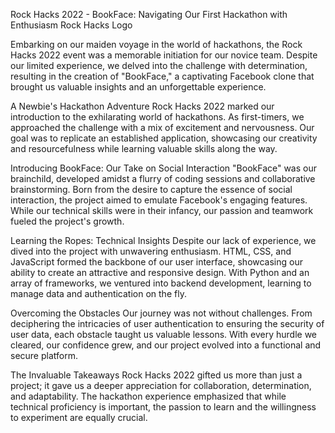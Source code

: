 Rock Hacks 2022 - BookFace: Navigating Our First Hackathon with Enthusiasm
Rock Hacks Logo

Embarking on our maiden voyage in the world of hackathons, the Rock Hacks 2022 event was a memorable initiation for our novice team. Despite our limited experience, we delved into the challenge with determination, resulting in the creation of "BookFace," a captivating Facebook clone that brought us valuable insights and an unforgettable experience.

A Newbie's Hackathon Adventure
Rock Hacks 2022 marked our introduction to the exhilarating world of hackathons. As first-timers, we approached the challenge with a mix of excitement and nervousness. Our goal was to replicate an established application, showcasing our creativity and resourcefulness while learning valuable skills along the way.

Introducing BookFace: Our Take on Social Interaction
"BookFace" was our brainchild, developed amidst a flurry of coding sessions and collaborative brainstorming. Born from the desire to capture the essence of social interaction, the project aimed to emulate Facebook's engaging features. While our technical skills were in their infancy, our passion and teamwork fueled the project's growth.

Learning the Ropes: Technical Insights
Despite our lack of experience, we dived into the project with unwavering enthusiasm. HTML, CSS, and JavaScript formed the backbone of our user interface, showcasing our ability to create an attractive and responsive design. With Python and an array of frameworks, we ventured into backend development, learning to manage data and authentication on the fly.

Overcoming the Obstacles
Our journey was not without challenges. From deciphering the intricacies of user authentication to ensuring the security of user data, each obstacle taught us valuable lessons. With every hurdle we cleared, our confidence grew, and our project evolved into a functional and secure platform.

The Invaluable Takeaways
Rock Hacks 2022 gifted us more than just a project; it gave us a deeper appreciation for collaboration, determination, and adaptability. The hackathon experience emphasized that while technical proficiency is important, the passion to learn and the willingness to experiment are equally crucial.
